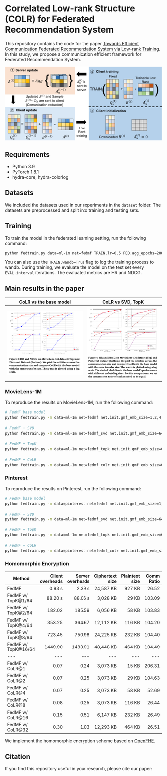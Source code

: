 # Correlated Low-rank Structure (COLR) for Federated Recommendation System

This repository contains the code for the paper [Towards Efficient Communication Federated Recommendation System via Low-rank Training](). In this study, we propose a communication efficient framework for Federated Recommendation System.

![COLR](images/colr-method.png)

## Requirements
* Python 3.9
* PyTorch 1.8.1
* hydra-core, hydra-colorlog

## Datasets
We included the datasets used in our experiments in the `dataset` folder. The datasets are preprocessed and split into training and testing sets. 

## Training
To train the model in the federated learning setting, run the following command:
```sh
python fedtrain.py data=ml-1m net=fedmf TRAIN.lr=0.5 FED.agg_epochs=2000 TRAIN.weight_decay=5e-4 TRAIN.log_interval=10 EVAL.interval=100
```

You can also use the `TRAIN.wandb=True` flag to log the training process to wandb. During training, we evaluate the model on the test set every `EVAL.interval` iterations. The evaluated metrics are HR and NDCG.

## Main results in the paper

| CoLR vs the base model             |  CoLR vs SVD, TopK |
:-------------------------:|:-------------------------:
![](images/result_1.png)  |  ![](images/result_2.png)

### MovieLens-1M
To reproduce the results on MovieLens-1M, run the following command:
```sh
# FedMF base model
python fedtrain.py -m data=ml-1m net=fedmf net.init.gmf_emb_size=1,2,4,8,16,32,64 TRAIN.log_interval=10 EVAL.interval=100

# FedMF + SVD
python fedtrain.py -m data=ml-1m net=fedmf_svd net.init.gmf_emb_size=64 TRAIN.log_interval=10 EVAL.interval=100 compresor=svd net.compresor.rank=1,2,4,8,16,32

# FedMF + TopK
python fedtrain.py -m data=ml-1m net=fedmf_topk net.init.gmf_emb_size=64 TRAIN.log_interval=10 EVAL.interval=100 compresor=topk net.compresor.ratio=0.015625,0.03125,0.0625,0.125,0.25,0.5

# FedMF + CoLR
python fedtrain.py -m data=ml-1m net=fedmf_colr net.init.gmf_emb_size=64 net.init.rank=1,2,4,6,16,32 TRAIN.log_interval=10 EVAL.interval=100
```

### Pinterest
To reproduce the results on Pinterest, run the following command:
```sh
# FedMF base model
python fedtrain.py -m data=pinterest net=fedmf net.init.gmf_emb_size=1,2,4,8,16 TRAIN.log_interval=10 EVAL.interval=100

# FedMF + SVD
python fedtrain.py -m data=ml-1m net=fedmf_svd net.init.gmf_emb_size=64 TRAIN.log_interval=10 EVAL.interval=100 net.compresor.rank=1,2,4,8

# FedMF + TopK
python fedtrain.py -m data=ml-1m net=fedmf_topk net.init.gmf_emb_size=64 TRAIN.log_interval=10 EVAL.interval=100 compresor=topk net.compresor.ratio=0.0625,0.125,0.25,0.5

# FedMF + CoLR
python fedtrain.py -m data=pinterest net=fedmf_colr net.init.gmf_emb_size=16 net.init.rank=1,2,4,8 TRAIN.log_interval=10 EVAL.interval=100
```

### Homomorphic Encryption

| Method | Client overheads | Server overheads | Ciphertext size | Plaintext size | Comm Ratio |
|---|---:|---:|---:|---:|---:|
| FedMF | 0.93 s | 2.39 s | 24,587 KB | 927 KB | 26.52 |
| FedMF w/ TopK@1/64 | 88.20 s | 88.06 s | 3,028 KB | 29 KB | 103.09 |
| FedMF w/ TopK@2/64 | 182.02 | 185.59 | 6,056 KB | 58 KB | 103.83 |
| FedMF w/ TopK@4/64 | 353.25 | 364.67 | 12,112 KB | 116 KB | 104.20 |
| FedMF w/ TopK@8/64 | 723.45 | 750.98 | 24,225 KB | 232 KB | 104.40 |
| FedMF w/ TopK@16/64 | 1449.90 | 1483.91 | 48,448 KB | 464 KB | 104.49 |
|---|---|---|---|---|---|
| FedMF w/ CoLR@1 | 0.07 | 0.24 | 3,073 KB | 15 KB | 206.31 |
| FedMF w/ CoLR@2 | 0.07 | 0.25 | 3,073 KB | 29 KB | 104.63 |
| FedMF w/ CoLR@4 | 0.07 | 0.25 | 3,073 KB | 58 KB | 52.69 |
| FedMF w/ CoLR@8 | 0.08 | 0.25 | 3,073 KB | 116 KB | 26.44 |
| FedMF w/ CoLR@16 | 0.15 | 0.51 | 6,147 KB | 232 KB | 26.49 |
| FedMF w/ CoLR@32 | 0.30 | 1.03 | 12,293 KB | 464 KB | 26.51 |

We implement the homomorphic encryption scheme based on [OpenFHE]().

## Citation
If you find this repository useful in your research, please cite our paper:
```

